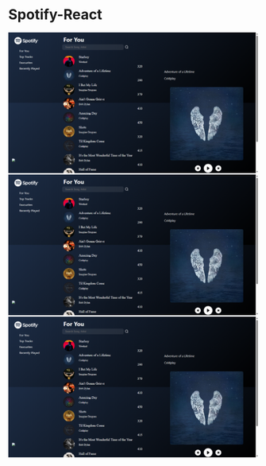 # Spotify-React

![Alt Text](https://github.com/Shefalidesai/Spotify-React/blob/main/Screenshot%20(14).png)
![Alt Text](https://github.com/Shefalidesai/Spotify-React/blob/main/Screenshot%20(14).png)
![Alt Text](https://github.com/Shefalidesai/Spotify-React/blob/main/Screenshot%20(14).png)

